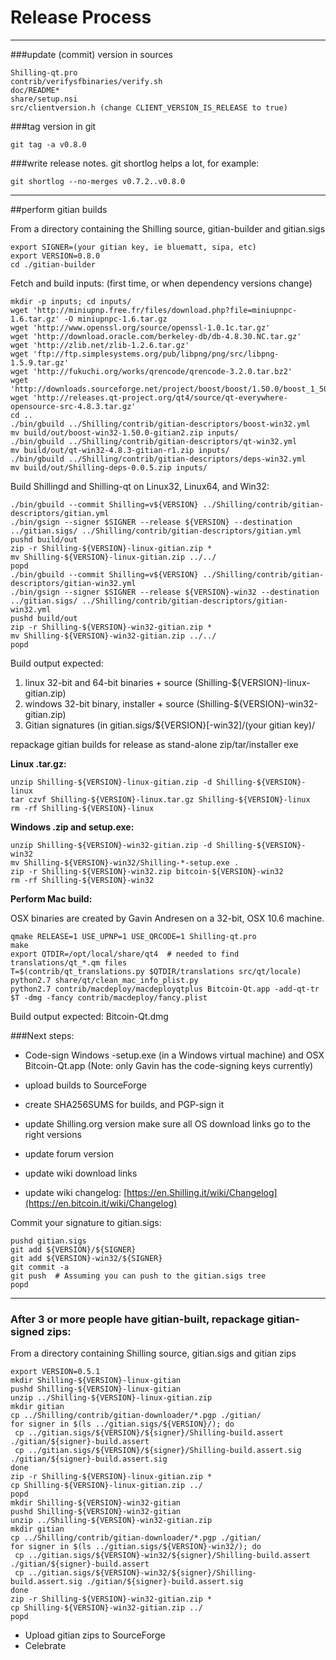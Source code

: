 Release Process
====================

* * *

###update (commit) version in sources


	Shilling-qt.pro
	contrib/verifysfbinaries/verify.sh
	doc/README*
	share/setup.nsi
	src/clientversion.h (change CLIENT_VERSION_IS_RELEASE to true)

###tag version in git

	git tag -a v0.8.0

###write release notes. git shortlog helps a lot, for example:

	git shortlog --no-merges v0.7.2..v0.8.0

* * *

##perform gitian builds

 From a directory containing the Shilling source, gitian-builder and gitian.sigs
  
	export SIGNER=(your gitian key, ie bluematt, sipa, etc)
	export VERSION=0.8.0
	cd ./gitian-builder

 Fetch and build inputs: (first time, or when dependency versions change)

	mkdir -p inputs; cd inputs/
	wget 'http://miniupnp.free.fr/files/download.php?file=miniupnpc-1.6.tar.gz' -O miniupnpc-1.6.tar.gz
	wget 'http://www.openssl.org/source/openssl-1.0.1c.tar.gz'
	wget 'http://download.oracle.com/berkeley-db/db-4.8.30.NC.tar.gz'
	wget 'http://zlib.net/zlib-1.2.6.tar.gz'
	wget 'ftp://ftp.simplesystems.org/pub/libpng/png/src/libpng-1.5.9.tar.gz'
	wget 'http://fukuchi.org/works/qrencode/qrencode-3.2.0.tar.bz2'
	wget 'http://downloads.sourceforge.net/project/boost/boost/1.50.0/boost_1_50_0.tar.bz2'
	wget 'http://releases.qt-project.org/qt4/source/qt-everywhere-opensource-src-4.8.3.tar.gz'
	cd ..
	./bin/gbuild ../Shilling/contrib/gitian-descriptors/boost-win32.yml
	mv build/out/boost-win32-1.50.0-gitian2.zip inputs/
	./bin/gbuild ../Shilling/contrib/gitian-descriptors/qt-win32.yml
	mv build/out/qt-win32-4.8.3-gitian-r1.zip inputs/
	./bin/gbuild ../Shilling/contrib/gitian-descriptors/deps-win32.yml
	mv build/out/Shilling-deps-0.0.5.zip inputs/

 Build Shillingd and Shilling-qt on Linux32, Linux64, and Win32:
  
	./bin/gbuild --commit Shilling=v${VERSION} ../Shilling/contrib/gitian-descriptors/gitian.yml
	./bin/gsign --signer $SIGNER --release ${VERSION} --destination ../gitian.sigs/ ../Shilling/contrib/gitian-descriptors/gitian.yml
	pushd build/out
	zip -r Shilling-${VERSION}-linux-gitian.zip *
	mv Shilling-${VERSION}-linux-gitian.zip ../../
	popd
	./bin/gbuild --commit Shilling=v${VERSION} ../Shilling/contrib/gitian-descriptors/gitian-win32.yml
	./bin/gsign --signer $SIGNER --release ${VERSION}-win32 --destination ../gitian.sigs/ ../Shilling/contrib/gitian-descriptors/gitian-win32.yml
	pushd build/out
	zip -r Shilling-${VERSION}-win32-gitian.zip *
	mv Shilling-${VERSION}-win32-gitian.zip ../../
	popd

  Build output expected:

  1. linux 32-bit and 64-bit binaries + source (Shilling-${VERSION}-linux-gitian.zip)
  2. windows 32-bit binary, installer + source (Shilling-${VERSION}-win32-gitian.zip)
  3. Gitian signatures (in gitian.sigs/${VERSION}[-win32]/(your gitian key)/

repackage gitian builds for release as stand-alone zip/tar/installer exe

**Linux .tar.gz:**

	unzip Shilling-${VERSION}-linux-gitian.zip -d Shilling-${VERSION}-linux
	tar czvf Shilling-${VERSION}-linux.tar.gz Shilling-${VERSION}-linux
	rm -rf Shilling-${VERSION}-linux

**Windows .zip and setup.exe:**

	unzip Shilling-${VERSION}-win32-gitian.zip -d Shilling-${VERSION}-win32
	mv Shilling-${VERSION}-win32/Shilling-*-setup.exe .
	zip -r Shilling-${VERSION}-win32.zip bitcoin-${VERSION}-win32
	rm -rf Shilling-${VERSION}-win32

**Perform Mac build:**

  OSX binaries are created by Gavin Andresen on a 32-bit, OSX 10.6 machine.

	qmake RELEASE=1 USE_UPNP=1 USE_QRCODE=1 Shilling-qt.pro
	make
	export QTDIR=/opt/local/share/qt4  # needed to find translations/qt_*.qm files
	T=$(contrib/qt_translations.py $QTDIR/translations src/qt/locale)
	python2.7 share/qt/clean_mac_info_plist.py
	python2.7 contrib/macdeploy/macdeployqtplus Bitcoin-Qt.app -add-qt-tr $T -dmg -fancy contrib/macdeploy/fancy.plist

 Build output expected: Bitcoin-Qt.dmg

###Next steps:

* Code-sign Windows -setup.exe (in a Windows virtual machine) and
  OSX Bitcoin-Qt.app (Note: only Gavin has the code-signing keys currently)

* upload builds to SourceForge

* create SHA256SUMS for builds, and PGP-sign it

* update Shilling.org version
  make sure all OS download links go to the right versions

* update forum version

* update wiki download links

* update wiki changelog: [https://en.Shilling.it/wiki/Changelog](https://en.bitcoin.it/wiki/Changelog)

Commit your signature to gitian.sigs:

	pushd gitian.sigs
	git add ${VERSION}/${SIGNER}
	git add ${VERSION}-win32/${SIGNER}
	git commit -a
	git push  # Assuming you can push to the gitian.sigs tree
	popd

-------------------------------------------------------------------------

### After 3 or more people have gitian-built, repackage gitian-signed zips:

From a directory containing Shilling source, gitian.sigs and gitian zips

	export VERSION=0.5.1
	mkdir Shilling-${VERSION}-linux-gitian
	pushd Shilling-${VERSION}-linux-gitian
	unzip ../Shilling-${VERSION}-linux-gitian.zip
	mkdir gitian
	cp ../Shilling/contrib/gitian-downloader/*.pgp ./gitian/
	for signer in $(ls ../gitian.sigs/${VERSION}/); do
	 cp ../gitian.sigs/${VERSION}/${signer}/Shilling-build.assert ./gitian/${signer}-build.assert
	 cp ../gitian.sigs/${VERSION}/${signer}/Shilling-build.assert.sig ./gitian/${signer}-build.assert.sig
	done
	zip -r Shilling-${VERSION}-linux-gitian.zip *
	cp Shilling-${VERSION}-linux-gitian.zip ../
	popd
	mkdir Shilling-${VERSION}-win32-gitian
	pushd Shilling-${VERSION}-win32-gitian
	unzip ../Shilling-${VERSION}-win32-gitian.zip
	mkdir gitian
	cp ../Shilling/contrib/gitian-downloader/*.pgp ./gitian/
	for signer in $(ls ../gitian.sigs/${VERSION}-win32/); do
	 cp ../gitian.sigs/${VERSION}-win32/${signer}/Shilling-build.assert ./gitian/${signer}-build.assert
	 cp ../gitian.sigs/${VERSION}-win32/${signer}/Shilling-build.assert.sig ./gitian/${signer}-build.assert.sig
	done
	zip -r Shilling-${VERSION}-win32-gitian.zip *
	cp Shilling-${VERSION}-win32-gitian.zip ../
	popd

- Upload gitian zips to SourceForge
- Celebrate 
